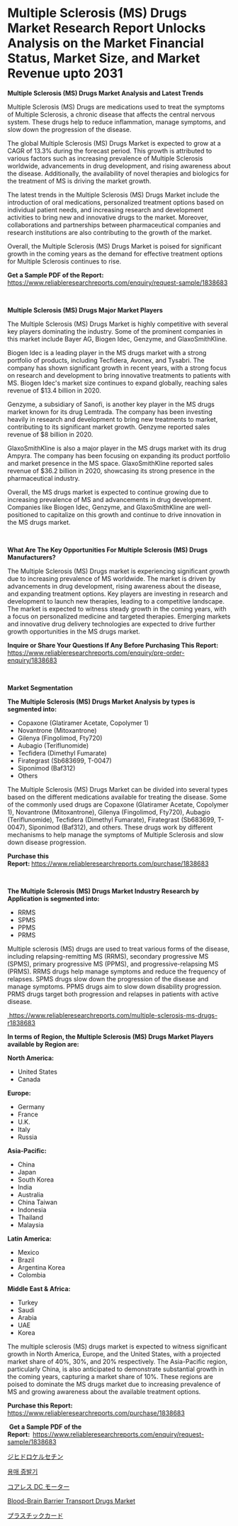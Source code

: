 <p><h1>Multiple Sclerosis (MS) Drugs Market Research Report Unlocks Analysis on the Market Financial Status, Market Size, and Market Revenue upto 2031</h1></p><p><strong>Multiple Sclerosis (MS) Drugs Market Analysis and Latest Trends</strong></p>
<p><p>Multiple Sclerosis (MS) Drugs are medications used to treat the symptoms of Multiple Sclerosis, a chronic disease that affects the central nervous system. These drugs help to reduce inflammation, manage symptoms, and slow down the progression of the disease.</p><p>The global Multiple Sclerosis (MS) Drugs Market is expected to grow at a CAGR of 13.3% during the forecast period. This growth is attributed to various factors such as increasing prevalence of Multiple Sclerosis worldwide, advancements in drug development, and rising awareness about the disease. Additionally, the availability of novel therapies and biologics for the treatment of MS is driving the market growth.</p><p>The latest trends in the Multiple Sclerosis (MS) Drugs Market include the introduction of oral medications, personalized treatment options based on individual patient needs, and increasing research and development activities to bring new and innovative drugs to the market. Moreover, collaborations and partnerships between pharmaceutical companies and research institutions are also contributing to the growth of the market.</p><p>Overall, the Multiple Sclerosis (MS) Drugs Market is poised for significant growth in the coming years as the demand for effective treatment options for Multiple Sclerosis continues to rise.</p></p>
<p><strong>Get a Sample PDF of the Report:&nbsp;</strong> <a href="https://www.reliableresearchreports.com/enquiry/request-sample/1838683">https://www.reliableresearchreports.com/enquiry/request-sample/1838683</a></p>
<p>&nbsp;</p>
<p><strong>Multiple Sclerosis (MS) Drugs Major Market Players</strong></p>
<p><p>The Multiple Sclerosis (MS) Drugs Market is highly competitive with several key players dominating the industry. Some of the prominent companies in this market include Bayer AG, Biogen Idec, Genzyme, and GlaxoSmithKline.</p><p>Biogen Idec is a leading player in the MS drugs market with a strong portfolio of products, including Tecfidera, Avonex, and Tysabri. The company has shown significant growth in recent years, with a strong focus on research and development to bring innovative treatments to patients with MS. Biogen Idec's market size continues to expand globally, reaching sales revenue of $13.4 billion in 2020.</p><p>Genzyme, a subsidiary of Sanofi, is another key player in the MS drugs market known for its drug Lemtrada. The company has been investing heavily in research and development to bring new treatments to market, contributing to its significant market growth. Genzyme reported sales revenue of $8 billion in 2020.</p><p>GlaxoSmithKline is also a major player in the MS drugs market with its drug Ampyra. The company has been focusing on expanding its product portfolio and market presence in the MS space. GlaxoSmithKline reported sales revenue of $36.2 billion in 2020, showcasing its strong presence in the pharmaceutical industry.</p><p>Overall, the MS drugs market is expected to continue growing due to increasing prevalence of MS and advancements in drug development. Companies like Biogen Idec, Genzyme, and GlaxoSmithKline are well-positioned to capitalize on this growth and continue to drive innovation in the MS drugs market.</p></p>
<p>&nbsp;</p>
<p><strong>What Are The Key Opportunities For Multiple Sclerosis (MS) Drugs Manufacturers?</strong></p>
<p><p>The Multiple Sclerosis (MS) Drugs market is experiencing significant growth due to increasing prevalence of MS worldwide. The market is driven by advancements in drug development, rising awareness about the disease, and expanding treatment options. Key players are investing in research and development to launch new therapies, leading to a competitive landscape. The market is expected to witness steady growth in the coming years, with a focus on personalized medicine and targeted therapies. Emerging markets and innovative drug delivery technologies are expected to drive further growth opportunities in the MS drugs market.</p></p>
<p><strong>Inquire or Share Your Questions If Any Before Purchasing This Report:</strong> <a href="https://www.reliableresearchreports.com/enquiry/pre-order-enquiry/1838683">https://www.reliableresearchreports.com/enquiry/pre-order-enquiry/1838683</a></p>
<p>&nbsp;</p>
<p><strong>Market Segmentation</strong></p>
<p><strong>The Multiple Sclerosis (MS) Drugs Market Analysis by types is segmented into:</strong></p>
<p><ul><li>Copaxone (Glatiramer Acetate, Copolymer 1)</li><li>Novantrone (Mitoxantrone)</li><li>Gilenya (Fingolimod, Fty720)</li><li>Aubagio (Teriflunomide)</li><li>Tecfidera (Dimethyl Fumarate)</li><li>Firategrast (Sb683699, T-0047)</li><li>Siponimod (Baf312)</li><li>Others</li></ul></p>
<p><p>The Multiple Sclerosis (MS) Drugs Market can be divided into several types based on the different medications available for treating the disease. Some of the commonly used drugs are Copaxone (Glatiramer Acetate, Copolymer 1), Novantrone (Mitoxantrone), Gilenya (Fingolimod, Fty720), Aubagio (Teriflunomide), Tecfidera (Dimethyl Fumarate), Firategrast (Sb683699, T-0047), Siponimod (Baf312), and others. These drugs work by different mechanisms to help manage the symptoms of Multiple Sclerosis and slow down disease progression.</p></p>
<p><strong>Purchase this Report:&nbsp;</strong><a href="https://www.reliableresearchreports.com/purchase/1838683">https://www.reliableresearchreports.com/purchase/1838683</a></p>
<p>&nbsp;</p>
<p><strong>The Multiple Sclerosis (MS) Drugs Market Industry Research by Application is segmented into:</strong></p>
<p><ul><li>RRMS</li><li>SPMS</li><li>PPMS</li><li>PRMS</li></ul></p>
<p><p>Multiple sclerosis (MS) drugs are used to treat various forms of the disease, including relapsing-remitting MS (RRMS), secondary progressive MS (SPMS), primary progressive MS (PPMS), and progressive-relapsing MS (PRMS). RRMS drugs help manage symptoms and reduce the frequency of relapses. SPMS drugs slow down the progression of the disease and manage symptoms. PPMS drugs aim to slow down disability progression. PRMS drugs target both progression and relapses in patients with active disease.</p></p>
<p><a href="https://www.reliableresearchreports.com/multiple-sclerosis-ms-drugs-r1838683">&nbsp;https://www.reliableresearchreports.com/multiple-sclerosis-ms-drugs-r1838683</a></p>
<p><strong>In terms of Region, the Multiple Sclerosis (MS) Drugs Market Players available by Region are:</strong></p>
<p>
    <p> <strong> North America: </strong>
        <ul>
            <li>United States</li>
            <li>Canada</li>
        </ul>
        </p> 
    <p> <strong> Europe: </strong>
        <ul>
            <li>Germany</li>
            <li>France</li>
            <li>U.K.</li>
            <li>Italy</li>
            <li>Russia</li>
        </ul>
        </p> 
    <p> <strong> Asia-Pacific: </strong>
        <ul>
            <li>China</li>
            <li>Japan</li>
            <li>South Korea</li>
            <li>India</li>
            <li>Australia</li>
            <li>China Taiwan</li>
            <li>Indonesia</li>
            <li>Thailand</li>
            <li>Malaysia</li>
        </ul>
        </p> 
    <p> <strong> Latin America: </strong>
        <ul>
            <li>Mexico</li>
            <li>Brazil</li>
            <li>Argentina Korea</li>
            <li>Colombia</li>
        </ul>
        </p> 
    <p> <strong> Middle East & Africa: </strong>
        <ul>
            <li>Turkey</li>
            <li>Saudi</li>
            <li>Arabia</li>
            <li>UAE</li>
            <li>Korea</li>
        </ul>
    </p>
    </p>
<p><p>The multiple sclerosis (MS) drugs market is expected to witness significant growth in North America, Europe, and the United States, with a projected market share of 40%, 30%, and 20% respectively. The Asia-Pacific region, particularly China, is also anticipated to demonstrate substantial growth in the coming years, capturing a market share of 10%. These regions are poised to dominate the MS drugs market due to increasing prevalence of MS and growing awareness about the available treatment options.</p></p>
<p><strong>Purchase this Report: </strong><a href="https://www.reliableresearchreports.com/purchase/1838683">https://www.reliableresearchreports.com/purchase/1838683</a></p>
<p>&nbsp;<strong>Get a Sample PDF of the Report:&nbsp;&nbsp;</strong><a href="https://www.reliableresearchreports.com/enquiry/request-sample/1838683">https://www.reliableresearchreports.com/enquiry/request-sample/1838683</a></p>
<p><strong></strong></p>
<p><p><a href="https://github.com/andym141978/Market-Research-Report-List-1/blob/main/123567859282.md">ジヒドロケルセチン</a></p><p><a href="https://github.com/rick7624/Market-Research-Report-List-1/blob/main/777412857522.md">용매 증발기</a></p><p><a href="https://medium.com/@at15984/%E3%82%B3%E3%82%A2%E3%81%AA%E3%81%97dc%E3%83%A2%E3%83%BC%E3%82%BF%E3%83%BC%E5%B8%82%E5%A0%B4-2031%E5%B9%B4%E3%81%BE%E3%81%A7%E3%81%AE%E3%83%88%E3%83%AC%E3%83%B3%E3%83%89-%E4%BA%88%E6%B8%AC-%E7%AB%B6%E4%BA%89%E5%88%86%E6%9E%90-be8952c42465">コアレス DC モーター</a></p><p><a href="https://github.com/GageWest1962/Market-Research-Report-List-1/blob/main/blood-brain-barrier-transport-drugs-market.md">Blood-Brain Barrier Transport Drugs Market</a></p><p><a href="https://github.com/EstelWisozk1/Market-Research-Report-List-1/blob/main/247416559281.md">プラスチックカード</a></p></p>